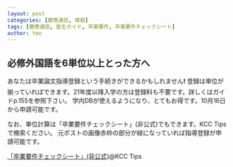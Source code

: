```yaml
---
layout: post
categories: [慶應通信, 情報]
tags: [慶應通信, 塾生ガイド, 卒業要件, 卒業要件チェックシート]
author: tmo
---
```

## 必修外国語を6単位以上とった方へ
あなたは卒業論文指導登録という手続きができるかもしれません❗️
登録は単位が揃っていればできます。21年度以降入学の方は登録料も不要です。詳しくはガイドp.155を参照下さい。
学内DBが使えるようになり、とてもお得です。10月16日から申請可能です。

なお、単位計算は「卒業要件チェックシート」(非公式)でもできます。KCC Tips で検索ください。
元ポストの画像赤枠の部分が緑になっていれば指導登録が申請可能です。

[「卒業要件チェックシート」(非公式)](https://tmo1031.github.io/kcc-tips/)@KCC Tips
